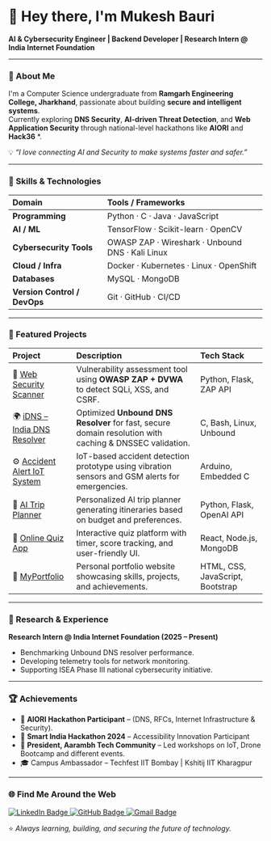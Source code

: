 # 👋 Hey there, I'm Mukesh Bauri  

**AI & Cybersecurity Engineer | Backend Developer | Research Intern @ India Internet Foundation**

---

### 🧭 About Me
I'm a Computer Science undergraduate from **Ramgarh Engineering College, Jharkhand**, passionate about building **secure and intelligent systems**.  
Currently exploring **DNS Security**, **AI-driven Threat Detection**, and **Web Application Security** through national-level hackathons like **AIORI** and **Hack36** *.  

💡 *“I love connecting AI and Security to make systems faster and safer.”*

---

### 🧠 Skills & Technologies

| Domain | Tools / Frameworks |
|:--|:--|
| **Programming** | Python · C · Java · JavaScript |
| **AI / ML** | TensorFlow · Scikit-learn · OpenCV |
| **Cybersecurity Tools** | OWASP ZAP · Wireshark · Unbound DNS · Kali Linux |
| **Cloud / Infra** | Docker · Kubernetes · Linux · OpenShift |
| **Databases** | MySQL · MongoDB |
| **Version Control / DevOps** | Git · GitHub · CI/CD |

---

### 🚀 Featured Projects

| Project | Description | Tech Stack |
|:--|:--|:--|
| 🔐 [Web Security Scanner](https://github.com/Jigisha-Diksha/Web-Security-Scanner) | Vulnerability assessment tool using **OWASP ZAP + DVWA** to detect SQLi, XSS, and CSRF. | Python, Flask, ZAP API |
| 🌍 [iDNS – India DNS Resolver](https://github.com/Mukesh-219/iDNS) | Optimized **Unbound DNS Resolver** for fast, secure domain resolution with caching & DNSSEC validation. | C, Bash, Linux, Unbound |
| ⚙️ [Accident Alert IoT System](https://github.com/Jigisha-Diksha/Accident-Alert-IoT-System) | IoT-based accident detection prototype using vibration sensors and GSM alerts for emergencies. | Arduino, Embedded C |
| 🧳 [AI Trip Planner](https://github.com/Mukesh-219/AI-Trip-Planner) | Personalized AI trip planner generating itineraries based on budget and preferences. | Python, Flask, OpenAI API |
| 🧠 [Online Quiz App](https://github.com/Mukesh-219/Online-Quiz-App) | Interactive quiz platform with timer, score tracking, and user-friendly UI. | React, Node.js, MongoDB |
| 💼 [MyPortfolio](https://github.com/Mukesh-219/MyPortfolio) | Personal portfolio website showcasing skills, projects, and achievements. | HTML, CSS, JavaScript, Bootstrap |

---

### 🧪 Research & Experience

**Research Intern @ India Internet Foundation (2025 – Present)**  
- Benchmarking Unbound DNS resolver performance.  
- Developing telemetry tools for network monitoring.  
- Supporting ISEA Phase III national cybersecurity initiative.  

---

### 🏆 Achievements
- 🥇 **AIORI Hackathon Participant** – (DNS, RFCs, Internet Infrastructure & Security).  
- 🧩 **Smart India Hackathon 2024** – Accessibility Innovation Participant  
- 🧠 **President, Aarambh Tech Community** –  Led workshops on IoT, Drone Bootcamp and different events.  
- 🎓 Campus Ambassador – Techfest IIT Bombay | Kshitij IIT Kharagpur  

---

### 🌐 Find Me Around the Web

<p align="left">
  <a href="https://linkedin.com/in/mukesh-bauri-626a3523a" target="_blank">
    <img src="https://img.shields.io/badge/LinkedIn-0077B5?style=for-the-badge&logo=linkedin&logoColor=white" alt="LinkedIn Badge"/>
  </a>
  <a href="https://github.com/Mukesh-219" target="_blank">
    <img src="https://img.shields.io/badge/GitHub-100000?style=for-the-badge&logo=github&logoColor=white" alt="GitHub Badge"/>
  </a>
  <a href="mailto:mukeshbauri419@gmail.com" target="_blank">
    <img src="https://img.shields.io/badge/Gmail-D14836?style=for-the-badge&logo=gmail&logoColor=white" alt="Gmail Badge"/>
  </a>
</p>

⭐ *Always learning, building, and securing the future of technology.*
